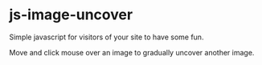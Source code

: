 js-image-uncover
================

Simple javascript for visitors of your site to have some fun.

Move and click mouse over an image to gradually uncover another image.
